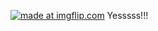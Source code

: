 <a href="https://imgflip.com/gif/1ztnmh"><img src="https://i.imgflip.com/1ztnmh.gif" title="made at imgflip.com"/></a>
Yesssss!!!
